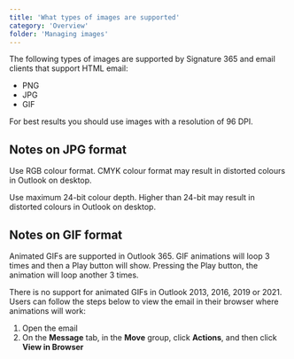 ```yaml
---
title: 'What types of images are supported'
category: 'Overview'
folder: 'Managing images'
---
```


The following types of images are supported by Signature 365 and email clients that support HTML email:

*   PNG
*   JPG
*   GIF

For best results you should use images with a resolution of 96 DPI.

## Notes on JPG format

Use RGB colour format. CMYK colour format may result in distorted colours in Outlook on desktop.

Use maximum 24-bit colour depth. Higher than 24-bit may result in distorted colours in Outlook on desktop.

## Notes on GIF format

Animated GIFs are supported in Outlook 365. GIF animations will loop 3 times and then a Play button will show. Pressing the Play button, the animation will loop another 3 times.

There is no support for animated GIFs in Outlook 2013, 2016, 2019 or 2021. Users can follow the steps below to view the email in their browser where animations will work:

1.  Open the email
2.  On the **Message** tab, in the **Move** group, click **Actions**, and then click **View in Browser**